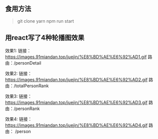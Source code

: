 ## 食用方法

> git clone 
> yarn 
> npm run start 

## 用react写了4种轮播图效果

效果1:
链接：https://images.91miandan.top/juejin/%E8%BD%AE%E6%92%AD1.gif
路由：/personDetail

效果2:
链接：https://images.91miandan.top/juejin/%E8%BD%AE%E6%92%AD2.gif
路由：/totalPersonRank

效果3:
链接：https://images.91miandan.top/juejin/%E8%BD%AE%E6%92%AD3.gif
路由：/personRank

效果4:
链接：https://images.91miandan.top/juejin/%E8%BD%AE%E6%92%AD4.gif
路由： /person
